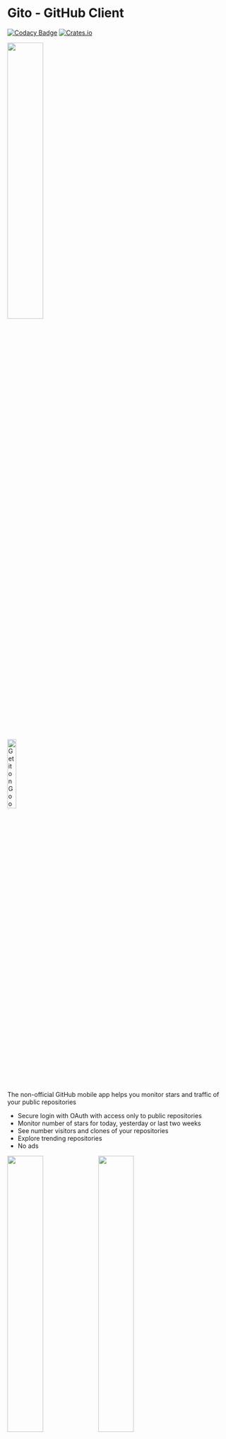 # Gito - GitHub Client

[![Codacy Badge](https://api.codacy.com/project/badge/Grade/e58cfe7096244fe6bd4b4f6c07a27f5e)](https://www.codacy.com/app/DmitryMalkovich/gito-github-client?utm_source=github.com&utm_medium=referral&utm_content=DmitryMalkovich/gito-github-client&utm_campaign=badger)
[![Crates.io](https://img.shields.io/crates/l/rustc-serialize.svg?maxAge=2592000)]()

<img width="40%" vspace="0" hspace="0" src="https://cloud.githubusercontent.com/assets/2931932/23332693/df76b13a-fb8e-11e6-9d5f-79edc6aa521c.png" />

<a href='https://play.google.com/store/apps/details?id=com.dmitrymalkovich.android.githubanalytics&pcampaignid=MKT-Other-global-all-co-prtnr-py-PartBadge-Mar2515-1'><img width="20%" alt='Get it on Google Play' src='https://play.google.com/intl/en_us/badges/images/generic/en_badge_web_generic.png'/></a>

The non-official GitHub mobile app helps you monitor stars and traffic of your public repositories
* Secure login with OAuth with access only to public repositories
* Monitor number of stars for today, yesterday or last two weeks
* See number visitors and clones of your repositories
* Explore trending repositories 
* No ads

<img width="40%" vspace="0" hspace="0"  src="https://cloud.githubusercontent.com/assets/2931932/23332696/e3400c6c-fb8e-11e6-8235-f27a65ba5bc3.png" />	 <img width="40%" vspace="0" hspace="0"  src="https://cloud.githubusercontent.com/assets/2931932/23332698/e5639b6c-fb8e-11e6-9d34-102001ee263a.png" />


<img width="40%" vspace="0" hspace="0"  src="https://cloud.githubusercontent.com/assets/2931932/23332766/2453c53a-fb90-11e6-9606-454fa487c5e9.png" /> 	<img width="40%" vspace="0" hspace="0"  src="https://cloud.githubusercontent.com/assets/2931932/23332701/e826db02-fb8e-11e6-8ec0-475249e42b1f.png" />

See the Google+ community to get early dev updates:
https://plus.google.com/communities/106373382024164307474

### Troubleshooting

Cloning this repository into Android Studio may initially produce the following error message:

    Configuration with name 'default' not found in Android Studio

This can be solved by running the command `git submodule update --init` from the terminal, whilst in
the project root directory. See these StackOverflow answers ([link](http://stackoverflow.com/a/24163356/1219389)|[link](http://stackoverflow.com/a/31452568/1219389)) for more information.

## License

Copyright 2017 Dmitry Malkovich
    
Licensed under the Apache License, Version 2.0 (the "License");
you may not use this file except in compliance with the License.
You may obtain a copy of the License at

http://www.apache.org/licenses/LICENSE-2.0

Unless required by applicable law or agreed to in writing, software
distributed under the License is distributed on an "AS IS" BASIS,
WITHOUT WARRANTIES OR CONDITIONS OF ANY KIND, either express or implied.
See the License for the specific language governing permissions and
limitations under the License.


